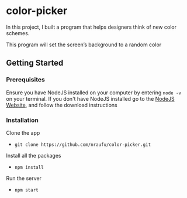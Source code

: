 # color-picker
In this project, I built a program that helps designers think of new color schemes.

This program will set the screen’s background to a random color

## Getting Started

 ### Prerequisites

 Ensure you have NodeJS installed on your computer by entering  `node -v ` on your terminal. If you don't have NodeJS installed go to the [NodeJS Website](https://nodejs.org/en/download/), and follow the download instructions
 
### Installation

Clone the app
* ```git clone https://github.com/nraufu/color-picker.git```

Install all the packages
* ``` npm install ```

Run the server
*  ``` npm start ```